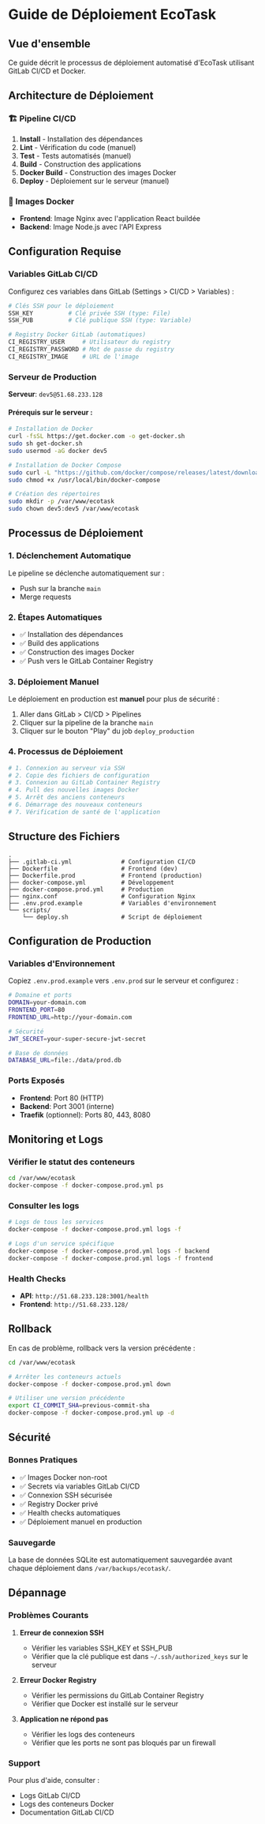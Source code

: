 # Guide de Déploiement EcoTask

## Vue d'ensemble

Ce guide décrit le processus de déploiement automatisé d'EcoTask utilisant GitLab CI/CD et Docker.

## Architecture de Déploiement

### 🏗️ Pipeline CI/CD

1. **Install** - Installation des dépendances
2. **Lint** - Vérification du code (manuel)
3. **Test** - Tests automatisés (manuel)
4. **Build** - Construction des applications
5. **Docker Build** - Construction des images Docker
6. **Deploy** - Déploiement sur le serveur (manuel)

### 🐳 Images Docker

- **Frontend**: Image Nginx avec l'application React buildée
- **Backend**: Image Node.js avec l'API Express

## Configuration Requise

### Variables GitLab CI/CD

Configurez ces variables dans GitLab (Settings > CI/CD > Variables) :

```bash
# Clés SSH pour le déploiement
SSH_KEY          # Clé privée SSH (type: File)
SSH_PUB          # Clé publique SSH (type: Variable)

# Registry Docker GitLab (automatiques)
CI_REGISTRY_USER     # Utilisateur du registry
CI_REGISTRY_PASSWORD # Mot de passe du registry
CI_REGISTRY_IMAGE    # URL de l'image
```

### Serveur de Production

**Serveur**: `dev5@51.68.233.128`

#### Prérequis sur le serveur :

```bash
# Installation de Docker
curl -fsSL https://get.docker.com -o get-docker.sh
sudo sh get-docker.sh
sudo usermod -aG docker dev5

# Installation de Docker Compose
sudo curl -L "https://github.com/docker/compose/releases/latest/download/docker-compose-$(uname -s)-$(uname -m)" -o /usr/local/bin/docker-compose
sudo chmod +x /usr/local/bin/docker-compose

# Création des répertoires
sudo mkdir -p /var/www/ecotask
sudo chown dev5:dev5 /var/www/ecotask
```

## Processus de Déploiement

### 1. Déclenchement Automatique

Le pipeline se déclenche automatiquement sur :
- Push sur la branche `main`
- Merge requests

### 2. Étapes Automatiques

- ✅ Installation des dépendances
- ✅ Build des applications
- ✅ Construction des images Docker
- ✅ Push vers le GitLab Container Registry

### 3. Déploiement Manuel

Le déploiement en production est **manuel** pour plus de sécurité :

1. Aller dans GitLab > CI/CD > Pipelines
2. Cliquer sur la pipeline de la branche `main`
3. Cliquer sur le bouton "Play" du job `deploy_production`

### 4. Processus de Déploiement

```bash
# 1. Connexion au serveur via SSH
# 2. Copie des fichiers de configuration
# 3. Connexion au GitLab Container Registry
# 4. Pull des nouvelles images Docker
# 5. Arrêt des anciens conteneurs
# 6. Démarrage des nouveaux conteneurs
# 7. Vérification de santé de l'application
```

## Structure des Fichiers

```
.
├── .gitlab-ci.yml              # Configuration CI/CD
├── Dockerfile                  # Frontend (dev)
├── Dockerfile.prod             # Frontend (production)
├── docker-compose.yml          # Développement
├── docker-compose.prod.yml     # Production
├── nginx.conf                  # Configuration Nginx
├── .env.prod.example           # Variables d'environnement
└── scripts/
    └── deploy.sh               # Script de déploiement
```

## Configuration de Production

### Variables d'Environnement

Copiez `.env.prod.example` vers `.env.prod` sur le serveur et configurez :

```bash
# Domaine et ports
DOMAIN=your-domain.com
FRONTEND_PORT=80
FRONTEND_URL=http://your-domain.com

# Sécurité
JWT_SECRET=your-super-secure-jwt-secret

# Base de données
DATABASE_URL=file:./data/prod.db
```

### Ports Exposés

- **Frontend**: Port 80 (HTTP)
- **Backend**: Port 3001 (interne)
- **Traefik** (optionnel): Ports 80, 443, 8080

## Monitoring et Logs

### Vérifier le statut des conteneurs

```bash
cd /var/www/ecotask
docker-compose -f docker-compose.prod.yml ps
```

### Consulter les logs

```bash
# Logs de tous les services
docker-compose -f docker-compose.prod.yml logs -f

# Logs d'un service spécifique
docker-compose -f docker-compose.prod.yml logs -f backend
docker-compose -f docker-compose.prod.yml logs -f frontend
```

### Health Checks

- **API**: `http://51.68.233.128:3001/health`
- **Frontend**: `http://51.68.233.128/`

## Rollback

En cas de problème, rollback vers la version précédente :

```bash
cd /var/www/ecotask

# Arrêter les conteneurs actuels
docker-compose -f docker-compose.prod.yml down

# Utiliser une version précédente
export CI_COMMIT_SHA=previous-commit-sha
docker-compose -f docker-compose.prod.yml up -d
```

## Sécurité

### Bonnes Pratiques

- ✅ Images Docker non-root
- ✅ Secrets via variables GitLab CI/CD
- ✅ Connexion SSH sécurisée
- ✅ Registry Docker privé
- ✅ Health checks automatiques
- ✅ Déploiement manuel en production

### Sauvegarde

La base de données SQLite est automatiquement sauvegardée avant chaque déploiement dans `/var/backups/ecotask/`.

## Dépannage

### Problèmes Courants

1. **Erreur de connexion SSH**
   - Vérifier les variables SSH_KEY et SSH_PUB
   - Vérifier que la clé publique est dans `~/.ssh/authorized_keys` sur le serveur

2. **Erreur Docker Registry**
   - Vérifier les permissions du GitLab Container Registry
   - Vérifier que Docker est installé sur le serveur

3. **Application ne répond pas**
   - Vérifier les logs des conteneurs
   - Vérifier que les ports ne sont pas bloqués par un firewall

### Support

Pour plus d'aide, consulter :
- Logs GitLab CI/CD
- Logs des conteneurs Docker
- Documentation GitLab CI/CD
